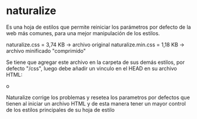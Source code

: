 # naturalize
Es una hoja de estilos que permite reiniciar los parámetros por defecto de la web más comunes, para una mejor manipulación de los estilos.

naturalize.css = 3,74 KB -> archivo original
naturalize.min.css = 1,18 KB -> archivo minificado "comprimido"

Se tiene que agregar este archivo en la carpeta de sus demás estilos, por defecto "/css", luego debe añadir un vinculo en el HEAD en su archivo HTML:
<link rel="stylesheet" href="/css/naturalize.css">
o
<link rel="stylesheet" href="/css/naturalize.min.css">

Naturalize corrige los problemas y resetea los parametros por defectos que tienen al iniciar un archivo HTML y de esta manera tener un mayor control de los estilos principales de su hoja de estilo
